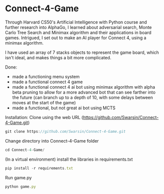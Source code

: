 # Connect-4-Game

Through Harvard CS50's Artificial Intelligence with Python course and further research into AlphaGo, I learned about adversarial search, Monte Carlo Tree Search and Minimax algorithm and their applications in board games. 
Intrigued, I set out to make an AI player for Connect 4, using a minimax algorithm.

I have used an array of 7 stacks objects to represent the game board, which isn't ideal, and makes things a bit more complicated. 

Done:
- made a functioning menu system
- made a functional connect 4 game
- made a functional connect 4 ai bot using minimax algorithm with alpha beta pruning to allow for a more advanced bot that can see farther into the future (can branch up to a depth of 10, with some delays between moves at the start of the game)
- made a functional, but not great ai bot using MCTS

Installation:
Clone using the web URL (https://github.com/Swarsin/Connect-4-Game.git)
```javascript
git clone https://github.com/Swarsin/Connect-4-Game.git
```

Change directory into Connect-4-Game folder
```javascript
cd Connect-4-Game/
```
(In a virtual environment) install the libraries in requirements.txt
```javascript
pip install -r requirements.txt
```
Run game.py
```javascript
python game.py
```
